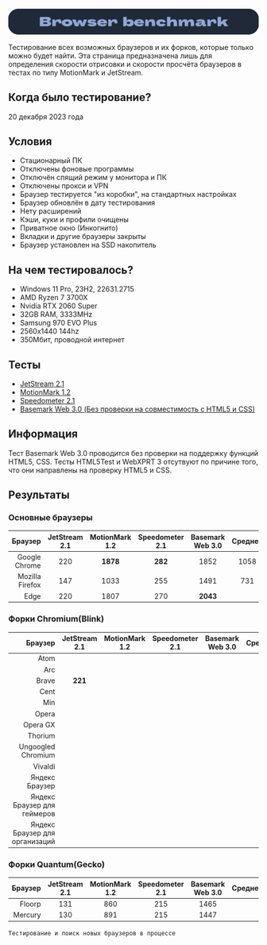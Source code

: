 ![Windows Section](https://github.com/xtcorp/browser-benchmark-results/blob/main/images/BrowserBench.png)

Тестирование всех возможных браузеров и их форков, которые только можно будет найти. Эта страница предназначена лишь для определения скорости отрисовки и скорости просчёта браузеров в тестах по типу MotionMark и JetStream.

## Когда было тестирование?
20 декабря 2023 года

## Условия
- Стационарный ПК
- Отключены фоновые программы
- Отключён спящий режим у монитора и ПК
- Отключены прокси и VPN
- Браузер тестируется "из коробки", на стандартных настройках
- Браузер обновлён в дату тестирования
- Нету расширений
- Кэши, куки и профили очищены
- Приватное окно (Инкогнито)
- Вкладки и другие браузеры закрыты
- Браузер установлен на SSD накопитель

## На чем тестировалось?
- Windows 11 Pro, 23H2, 22631.2715
- AMD Ryzen 7 3700X
- Nvidia RTX 2060 Super
- 32GB RAM, 3333MHz
- Samsung 970 EVO Plus
- 2560x1440 144hz
- 350Мбит, проводной интернет

## Тесты
- [JetStream 2.1](https://browserbench.org/JetStream/)
- [MotionMark 1.2](https://browserbench.org/MotionMark1.2/)
- [Speedometer 2.1](https://browserbench.org/Speedometer2.1/)
- [Basemark Web 3.0 (Без проверки на совместимость с HTML5 и CSS)](https://web.basemark.com/)

## Информация
Тест Basemark Web 3.0 проводится без проверки на поддержку функций HTML5, CSS. Тесты HTML5Test и WebXPRT 3 отсутвуют по причине того, что они направлены на проверку HTML5 и CSS.

## Результаты

### Основные браузеры
| Браузер | JetStream 2.1 | MotionMark 1.2 | Speedometer 2.1 | Basemark Web 3.0 | Среднее |
|          ---: |     :---:      |     :---:      |     :---:      |     :---:      |     :---:      |
| Google Chrome | 220 | **1878** | **282** | 1852 | 1058 |
| Mozilla Firefox | 147 | 1033 | 255 | 1491 | 731 |
| Edge | 220 | 1807 | 270 | **2043** |  |

### Форки Chromium(Blink)
| Браузер | JetStream 2.1 | MotionMark 1.2 | Speedometer 2.1 | Basemark Web 3.0 | Среднее |
|          ---: |     :---:      |     :---:      |     :---:      |     :---:      |     :---:      |
| Atom |  |  |  |  |  |
| Arc |  |  |  |  |  |
| Brave | **221** |  |  |  |  |
| Cent |  |  |  |  |  |
| Min |  |  |  |  |  |
| Opera |  |  |  |  |  |
| Opera GX |  |  |  |  |  |
| Thorium |  |  |  |  |  |
| Ungoogled Chromium |  |  |  |  |  |
| Vivaldi |  |  |  |  |  |
| Яндекс Браузер |  |  |  |  |  |
| Яндекс Браузер для геймеров |  |  |  |  |  |
| Яндекс Браузер для организаций |  |  |  |  |  |

### Форки Quantum(Gecko)
| Браузер | JetStream 2.1 | MotionMark 1.2 | Speedometer 2.1 | Basemark Web 3.0 | Среднее |
|          ---: |     :---:      |     :---:      |     :---:      |     :---:      |     :---:      |
| Floorp | 131 | 860 | 215 | 1465 |  |
| Mercury | 130 | 891 | 215 | 1447 |  |

```Тестирование и поиск новых браузеров в процессе```
